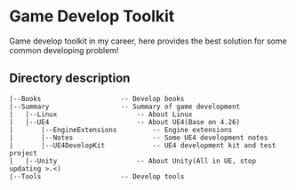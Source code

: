 # Game Develop Toolkit
Game develop toolkit in my career, here provides the best solution for some common developing problem!

## Directory description
    |--Books                    -- Develop books
    |--Summary                  -- Summary of game development
    |   |--Linux                    -- About Linux
    |   |--UE4                      -- About UE4(Base on 4.26)
    |       |--EngineExtensions         -- Engine extensions
    |       |--Notes                    -- Some UE4 development notes
    |       |--UE4DevelopKit            -- UE4 development kit and test project
    |   |--Unity                    -- About Unity(All in UE, stop updating >.<)
    |--Tools                    -- Develop tools